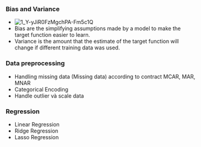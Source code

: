 ### Bias and Variance
- ![1_Y-yJiR0FzMgchPA-Fm5c1Q](https://user-images.githubusercontent.com/72034584/143260447-50f2e59e-892c-415f-8267-56485d1b0d22.jpeg)
- Bias are the simplifying assumptions made by a model to make the target function easier to learn.
- Variance is the amount that the estimate of the target function will change if different training data was used.

### Data preprocessing
- Handling missing data (Missing data) according to contract MCAR, MAR, MNAR
-  Categorical Encoding
-  Handle outlier và scale data 
### Regression
- Linear Regression
- Ridge Regression
- Lasso Regression

